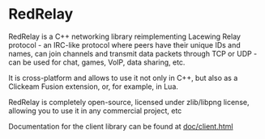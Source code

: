 # RedRelay
RedRelay is a C++ networking library reimplementing Lacewing Relay protocol - an IRC-like protocol where peers have their unique IDs and names, can join channels and transmit data packets through TCP or UDP - can be used for chat, games, VoIP, data sharing, etc.

It is cross-platform and allows to use it not only in C++, but also as a Clickeam Fusion extension, or, for example, in Lua. 

RedRelay is completely open-source, licensed under zlib/libpng license, allowing you to use it in any commercial project, etc

Documentation for the client library can be found at [doc/client.html](https://htmlpreview.github.io/?https://github.com/LekKit/RedRelay/blob/master/doc/client.html)
